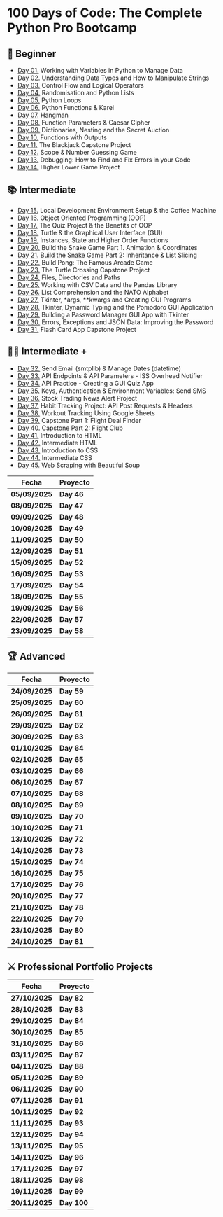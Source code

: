 # 100 Days of Code: The Complete Python Pro Bootcamp

## 🔰 Beginner

- [Day 01.](/Day01) Working with Variables in Python to Manage Data
- [Day 02.](/Day02) Understanding Data Types and How to Manipulate Strings
- [Day 03.](/Day03) Control Flow and Logical Operators
- [Day 04.](/Day04) Randomisation and Python Lists
- [Day 05.](/Day05) Python Loops
- [Day 06.](/Day06) Python Functions & Karel
- [Day 07.](/Day07) Hangman
- [Day 08.](/Day08) Function Parameters & Caesar Cipher
- [Day 09.](/Day09) Dictionaries, Nesting and the Secret Auction
- [Day 10.](/Day10) Functions with Outputs
- [Day 11.](/Day11) The Blackjack Capstone Project
- [Day 12.](/Day12) Scope & Number Guessing Game
- [Day 13.](/Day13) Debugging: How to Find and Fix Errors in your Code
- [Day 14.](/Day14) Higher Lower Game Project

## 📚 Intermediate

- [Day 15.](/Day15) Local Development Environment Setup & the Coffee Machine
- [Day 16.](/Day16) Object Oriented Programming (OOP)
- [Day 17.](/Day17) The Quiz Project & the Benefits of OOP
- [Day 18.](/Day18) Turtle & the Graphical User Interface (GUI)
- [Day 19.](/Day19) Instances, State and Higher Order Functions
- [Day 20.](/Day20) Build the Snake Game Part 1. Animation & Coordinates
- [Day 21.](/Day21) Build the Snake Game Part 2: Inheritance & List Slicing
- [Day 22.](/Day22) Build Pong: The Famous Arcade Game
- [Day 23.](/Day23) The Turtle Crossing Capstone Project
- [Day 24.](/Day24) Files, Directories and Paths
- [Day 25.](/Day25) Working with CSV Data and the Pandas Library
- [Day 26.](/Day26) List Comprehension and the NATO Alphabet
- [Day 27.](/Day27) Tkinter, \*args, \*\*kwargs and Creating GUI Programs
- [Day 28.](/Day28) Tkinter, Dynamic Typing and the Pomodoro GUI Application
- [Day 29.](/Day29) Building a Password Manager GUI App with Tkinter
- [Day 30.](/Day30) Errors, Exceptions and JSON Data: Improving the Password
- [Day 31.](/Day31) Flash Card App Capstone Project

## 👨‍💻 Intermediate +

- [Day 32.](/Day32) Send Email (smtplib) & Manage Dates (datetime)
- [Day 33.](/Day33) API Endpoints & API Parameters - ISS Overhead Notifier
- [Day 34.](/Day34) API Practice - Creating a GUI Quiz App
- [Day 35.](/Day35) Keys, Authentication & Environment Variables: Send SMS
- [Day 36.](/Day36) Stock Trading News Alert Project
- [Day 37.](/Day37) Habit Tracking Project: API Post Requests & Headers
- [Day 38.](/Day38) Workout Tracking Using Google Sheets
- [Day 39.](/Day39) Capstone Part 1: Flight Deal Finder
- [Day 40.](/Day40) Capstone Part 2: Flight Club
- [Day 41.](/Day41) Introduction to HTML
- [Day 42.](/Day42) Intermediate HTML
- [Day 43.](/Day43) Introduction to CSS
- [Day 44.](/Day44) Intermediate CSS
- [Day 45.](/Day45) Web Scraping with Beautiful Soup

| **Fecha**      | **Proyecto** |
| -------------- | ------------ |
| **05/09/2025** | **Day 46**   |
| **08/09/2025** | **Day 47**   |
| **09/09/2025** | **Day 48**   |
| **10/09/2025** | **Day 49**   |
| **11/09/2025** | **Day 50**   |
| **12/09/2025** | **Day 51**   |
| **15/09/2025** | **Day 52**   |
| **16/09/2025** | **Day 53**   |
| **17/09/2025** | **Day 54**   |
| **18/09/2025** | **Day 55**   |
| **19/09/2025** | **Day 56**   |
| **22/09/2025** | **Day 57**   |
| **23/09/2025** | **Day 58**   |

## 🏆 Advanced

| **Fecha**      | **Proyecto** |
| -------------- | ------------ |
| **24/09/2025** | **Day 59**   |
| **25/09/2025** | **Day 60**   |
| **26/09/2025** | **Day 61**   |
| **29/09/2025** | **Day 62**   |
| **30/09/2025** | **Day 63**   |
| **01/10/2025** | **Day 64**   |
| **02/10/2025** | **Day 65**   |
| **03/10/2025** | **Day 66**   |
| **06/10/2025** | **Day 67**   |
| **07/10/2025** | **Day 68**   |
| **08/10/2025** | **Day 69**   |
| **09/10/2025** | **Day 70**   |
| **10/10/2025** | **Day 71**   |
| **13/10/2025** | **Day 72**   |
| **14/10/2025** | **Day 73**   |
| **15/10/2025** | **Day 74**   |
| **16/10/2025** | **Day 75**   |
| **17/10/2025** | **Day 76**   |
| **20/10/2025** | **Day 77**   |
| **21/10/2025** | **Day 78**   |
| **22/10/2025** | **Day 79**   |
| **23/10/2025** | **Day 80**   |
| **24/10/2025** | **Day 81**   |

## ⚔ Professional Portfolio Projects

| **Fecha**      | **Proyecto** |
| -------------- | ------------ |
| **27/10/2025** | **Day 82**   |
| **28/10/2025** | **Day 83**   |
| **29/10/2025** | **Day 84**   |
| **30/10/2025** | **Day 85**   |
| **31/10/2025** | **Day 86**   |
| **03/11/2025** | **Day 87**   |
| **04/11/2025** | **Day 88**   |
| **05/11/2025** | **Day 89**   |
| **06/11/2025** | **Day 90**   |
| **07/11/2025** | **Day 91**   |
| **10/11/2025** | **Day 92**   |
| **11/11/2025** | **Day 93**   |
| **12/11/2025** | **Day 94**   |
| **13/11/2025** | **Day 95**   |
| **14/11/2025** | **Day 96**   |
| **17/11/2025** | **Day 97**   |
| **18/11/2025** | **Day 98**   |
| **19/11/2025** | **Day 99**   |
| **20/11/2025** | **Day 100**  |